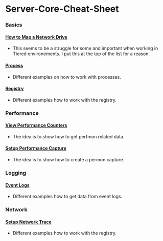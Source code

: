 # Server-Core-Cheat-Sheet
### Basics
#### [How to Map a Network Drive](https://github.com/chadmcox/Server-Core-Cheat-Sheet/blob/master/Map%20Network%20Drive.md)
* This seems to be a struggle for some and important when working in Tiered environements. I put this at the top of the list for a reason.
#### [Process](https://github.com/chadmcox/Server-Core-Cheat-Sheet/blob/master/Processes.md)
* Different examples on how to work with processes.
#### [Registry](https://github.com/chadmcox/Server-Core-Cheat-Sheet/blob/master/Registry.md)
* Different examples how to work with the registry.
### Performance
#### [View Performance Counters](https://github.com/chadmcox/Server-Core-Cheat-Sheet/blob/master/Performance%20-%20View%20Counters.md)
* The idea is to show how to get perfmon related data.
#### [Setup Performance Capture](https://github.com/chadmcox/Server-Core-Cheat-Sheet/blob/master/Performance%20-%20Setup%20Capture.md)
* The idea is to show how to create a permon capture.
### Logging
#### [Event Logs](https://github.com/chadmcox/Server-Core-Cheat-Sheet/blob/master/Event_Logs.md)
* Different examples how to get data from event logs.
### Network
#### [Setup Network Trace](https://github.com/chadmcox/Server-Core-Cheat-Sheet/blob/master/Registry.md)
* Different examples how to work with the registry.

